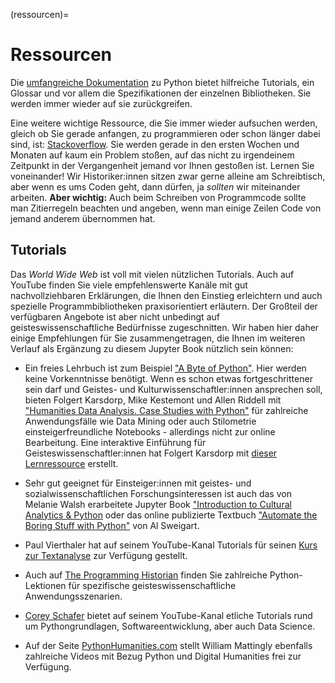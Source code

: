 (ressourcen)=
# Ressourcen

Die [umfangreiche Dokumentation](https://docs.python.org/3/) zu Python bietet hilfreiche Tutorials, ein Glossar und vor allem die Spezifikationen der einzelnen Bibliotheken. Sie werden immer wieder auf sie zurückgreifen.

Eine weitere wichtige Ressource, die Sie immer wieder aufsuchen werden, gleich ob Sie gerade anfangen, zu programmieren oder schon länger dabei sind, ist: [Stackoverflow](https://stackoverflow.com/). Sie werden gerade in den ersten Wochen und Monaten auf kaum ein Problem stoßen, auf das nicht zu irgendeinem Zeitpunkt in der Vergangenheit jemand vor Ihnen gestoßen ist. Lernen Sie voneinander! Wir Historiker:innen sitzen zwar gerne alleine am Schreibtisch, aber wenn es ums Coden geht, dann dürfen, ja *sollten* wir miteinander arbeiten. **Aber wichtig:** Auch beim Schreiben von Programmcode sollte man Zitierregeln beachten und angeben, wenn man einige Zeilen Code von jemand anderem übernommen hat.

## Tutorials
Das *World Wide Web* ist voll mit vielen nützlichen Tutorials. Auch auf YouTube finden Sie viele empfehlenswerte Kanäle mit gut nachvollziehbaren Erklärungen, die Ihnen den Einstieg erleichtern und auch spezielle Programmbibliotheken praxisorientiert erläutern. Der Großteil der verfügbaren Angebote ist aber nicht unbedingt auf geisteswissenschaftliche Bedürfnisse zugeschnitten. Wir haben hier daher einige Empfehlungen für Sie zusammengetragen, die Ihnen im weiteren Verlauf als Ergänzung zu diesem Jupyter Book nützlich sein können:

- Ein freies Lehrbuch ist zum Beispiel ["A Byte of Python"](https://python.swaroopch.com/index.html). Hier werden keine Vorkenntnisse benötigt. Wenn es schon etwas fortgeschrittener sein darf und Geistes- und Kulturwissenschaftler:innen ansprechen soll, bieten Folgert Karsdorp, Mike Kestemont und Allen Riddell mit ["Humanities Data Analysis. Case Studies with Python"](https://www.humanitiesdataanalysis.org/) für zahlreiche Anwendungsfälle wie Data Mining oder auch Stilometrie einsteigerfreundliche Notebooks - allerdings nicht zur online Bearbeitung. Eine interaktive Einführung für Geisteswissenschaftler:innen hat Folgert Karsdorp mit [dieser Lernressource](https://www.karsdorp.io/python-course/)  erstellt. 
 
- Sehr gut geeignet für Einsteiger:innen mit geistes- und sozialwissenschaftlichen Forschungsinteressen ist auch das von Melanie Walsh erarbeitete Jupyter Book ["Introduction to Cultural Analytics & Python](https://melaniewalsh.github.io/Intro-Cultural-Analytics/welcome.html) oder das online publizierte Textbuch ["Automate the Boring Stuff with Python"](https://automatetheboringstuff.com/) von Al Sweigart. 
 
- Paul Vierthaler hat auf seinem YouTube-Kanal Tutorials für seinen [Kurs zur Textanalyse](https://www.youtube.com/playlist?list=PL6kqrM2i6BPIpEF5yHPNkYhjHm-FYWh17) zur Verfügung gestellt.
 
- Auch auf [The Programming Historian](https://programminghistorian.org/en/lessons/?topic=python) finden Sie zahlreiche Python-Lektionen für spezifische geisteswissenschaftliche Anwendungsszenarien.
 
- [Corey Schafer](https://www.youtube.com/user/schafer5/videos) bietet auf seinem YouTube-Kanal etliche Tutorials rund um Pythongrundlagen, Softwareentwicklung, aber auch Data Science. 
 
- Auf der Seite [PythonHumanities.com](https://pythonhumanities.com/) stellt William Mattingly ebenfalls zahlreiche Videos mit Bezug Python und Digital Humanities frei zur Verfügung.